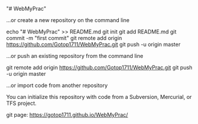 "# WebMyPrac" 

…or create a new repository on the command line

echo "# WebMyPrac" >> README.md
git init
git add README.md
git commit -m "first commit"
git remote add origin https://github.com/Gotop1711/WebMyPrac.git
git push -u origin master

…or push an existing repository from the command line

git remote add origin https://github.com/Gotop1711/WebMyPrac.git
git push -u origin master

…or import code from another repository

You can initialize this repository with code from a Subversion, Mercurial, or TFS project.

git page: https://gotop1711.github.io/WebMyPrac/